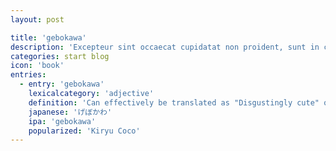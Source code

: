 ```yaml
---
layout: post

title: 'gebokawa'
description: 'Excepteur sint occaecat cupidatat non proident, sunt in culpa qui officia deserunt mollit anim id est laborum.'
categories: start blog
icon: 'book'
entries:
  - entry: 'gebokawa'
    lexicalcategory: 'adjective'
    definition: 'Can effectively be translated as "Disgustingly cute" or "so cute that I want to vomit."'
    japanese: 'げぼかわ'
    ipa: 'gebokawa'
    popularized: 'Kiryu Coco'
---
```


